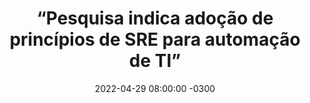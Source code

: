 ---
layout: post 
title:  “Pesquisa indica adoção de princípios de SRE para automação de TI”
date:   2022-04-29 08:00:00 -0300
published: true
tag: "Edição #8 - 02.05.2022"
headline: "Pesquisa indica adoção de princípios de SRE para automação de TI"
highlight_title: "Survey Shows Shift to SRE Principles to Automate IT Management"
highlight_url: "https://devops.com/survey-shows-shift-to-sre-principles-to-automate-it-management/"
highlight_autor: "MIKE VIZARD"
comentario: |-
    “Uma pesquisa realizada com mais de 1.500 executivos de TI e patrocinada pela F5, indicou que os princípios de SRE vem sendo amplamente apontados como fundamentais para que empresas consigam gerenciar suas plataformas de TI. De acordo com a pesquisa, a maioria dos respondentes indicaram a modernização de cargas de trabalho para ambientes computacionais distribuídos e, de forma concomitante, também indicaram a intenção de fazer repatriação de workloads anteriormente migrados para Cloud. Parece se consolidar a visão de cloud distribuída, com destaque para a amplificação da função de movimentação de cargas de trabalho entre ambientes conforme necessário e não somente um movimento unidirecional para ambientes públicos. Na medida em que a tecnologia evolui e também evoluem os produtos digitais, fica evidente a necessidade de implementar workloads na borda (edge), próximo dos consumidores.
    
    Muitas empresas ainda não conseguem capturar o valor dessa transformação. Para a maioria absoluta dos executivos existe uma necessidade urgente de adotar a cultura DevOps, materializada como práticas SRE, para que seja possível assegurar a flexibilidade desejada pelo negócio em um ambiente de tamanha complexidade. Não é esperado que todos os profissionais de TI se tornem engenheiros de plataforma ou SREs, mas é fundamental que as práticas e princípios sejam amplamente entendidos por todos. Decerto o conjunto de práticas e princípios de SRE se fortalecem na medida em que as iniciativas de transformação digital evoluem.“
comentado_por: "Ricardo Coelho de Sousa"
comentado_por_linkedin: "http://www.linkedin.com/in/rcsousa1"
---